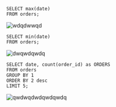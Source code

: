 ```
SELECT max(date) 
FROM orders;
```
![wdqdwwqd](https://github.com/mfernandezcean/Pizza_Sales/assets/105746149/debd9b2d-c644-49be-9ba5-d25d600ba99b)



```
SELECT min(date) 
FROM orders;
```
![dwqwdqwdq](https://github.com/mfernandezcean/Pizza_Sales/assets/105746149/6585a150-3fc7-4b4c-b99f-cc5dec0a513a)


```
SELECT date, count(order_id) as ORDERS 
FROM orders 
GROUP BY 1
ORDER BY 2 desc
LIMIT 5;

```
![qwdwqdwdqwdqwdq](https://github.com/mfernandezcean/Pizza_Sales/assets/105746149/2193f436-51fd-4537-a4f7-285583e77c28)
